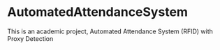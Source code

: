 # AutomatedAttendanceSystem
This is an academic project, Automated Attendance System (RFID) with Proxy Detection
